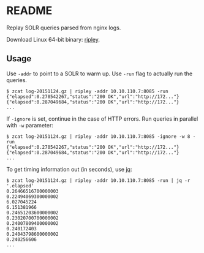 README
======

Replay SOLR queries parsed from nginx logs.

Download Linux 64-bit binary: [ripley](https://github.com/miku/ripley/releases/download/v0.1.2/ripley).

Usage
-----

Use `-addr` to point to a SOLR to warm up. Use `-run` flag to actually run the queries.

    $ zcat log-20151124.gz | ripley -addr 10.10.110.7:8085 -run
    {"elapsed":0.270542267,"status":"200 OK","url":"http://172..."}
    {"elapsed":0.287049684,"status":"200 OK","url":"http://172..."}
    ...

If `-ignore` is set, continue in the case of HTTP errors. Run queries in parallel with `-w` parameter:

    $ zcat log-20151124.gz | ripley -addr 10.10.110.7:8085 -ignore -w 8 -run
    {"elapsed":0.270542267,"status":"200 OK","url":"http://172..."}
    {"elapsed":0.287049684,"status":"200 OK","url":"http://172..."}
    ...

To get timing information out (in seconds), use [jq](https://stedolan.github.io/jq/):

    $ zcat log-20151124.gz | ripley -addr 10.10.110.7:8085 -run | jq -r '.elapsed'
    0.26466516700000003
    0.22494069300000002
    6.027045224
    6.151381966
    0.24651203600000002
    0.23020700700000002
    0.24007809400000002
    0.240172403
    0.24043798600000002
    0.240256606
    ...
